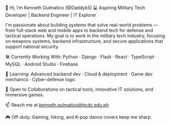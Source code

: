 👋 Hi, I’m Kenneth Gulmatico (@Daddyk5)
💻 Aspiring Military Tech Developer | Backend Engineer | IT Explorer

I'm passionate about building systems that solve real-world problems — from full-stack web and mobile apps to backend tech for defense and tactical operations. My goal is to work in the military tech industry, focusing on weapons systems, backend infrastructure, and secure applications that support national security.

🛠️ Currently Working With:
Python · Django · Flask · React · TypeScript · MySQL · Android Studio · Firebase

🚀 Learning:
Advanced backend dev · Cloud & deployment · Game dev mechanics · Cyber-defense logic

🤝 Open to Collaborations on tactical tools, innovative IT solutions, and immersive games.

📫 Reach me at kenneth.gulmatico@hcdc.edu.ph

🎮 Off-duty: Gaming, hiking, and K-pop dance covers keep me sharp.


